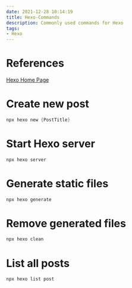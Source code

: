 ```yaml
---
date: 2021-12-28 10:14:19
title: Hexo-Commands
description: Commonly used commands for Hexo
tags: 
- Hexo
---
```


# References
[Hexo Home Page](<https://hexo.io>)
# Create new post

~~~powershell
npx hexo new {PostTitle}
~~~

# Start Hexo server

~~~powershell
npx hexo server
~~~

# Generate static files

~~~powershell
npx hexo generate
~~~

# Remove generated files

~~~powershell
npx hexo clean
~~~

# List all posts

~~~powershell
npx hexo list post
~~~

